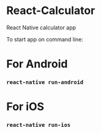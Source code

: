# React-Calculator
React Native calculator app

To start app on command line:

# For Android
### `react-native run-android`

# For iOS
### `react-native run-ios`
